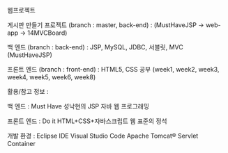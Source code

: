 웹프로젝트 


게시판 만들기 프로젝트 (branch : master, back-end) : (MustHaveJSP -> web-app -> 14MVCBoard)

백 엔드 (branch : back-end) : JSP, MySQL, JDBC, 서블릿, MVC (MustHaveJSP)

프론트 엔드 (branch : front-end) : HTML5, CSS 공부 (week1, week2, week3, week4, week5, week6, week8)

활용/참고 정보 :

백 엔드 : Must Have 성낙현의 JSP 자바 웹 프로그래밍

프론트 엔드 : Do it HTML+CSS+자바스크립트 웹 표준의 정석

개발 환경 :
Eclipse IDE
Visual Studio Code
Apache Tomcat® Servlet Container
